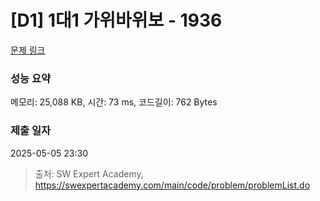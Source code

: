 # [D1] 1대1 가위바위보 - 1936 

[문제 링크](https://swexpertacademy.com/main/code/problem/problemDetail.do?contestProbId=AV5PjKXKALcDFAUq) 

### 성능 요약

메모리: 25,088 KB, 시간: 73 ms, 코드길이: 762 Bytes

### 제출 일자

2025-05-05 23:30



> 출처: SW Expert Academy, https://swexpertacademy.com/main/code/problem/problemList.do